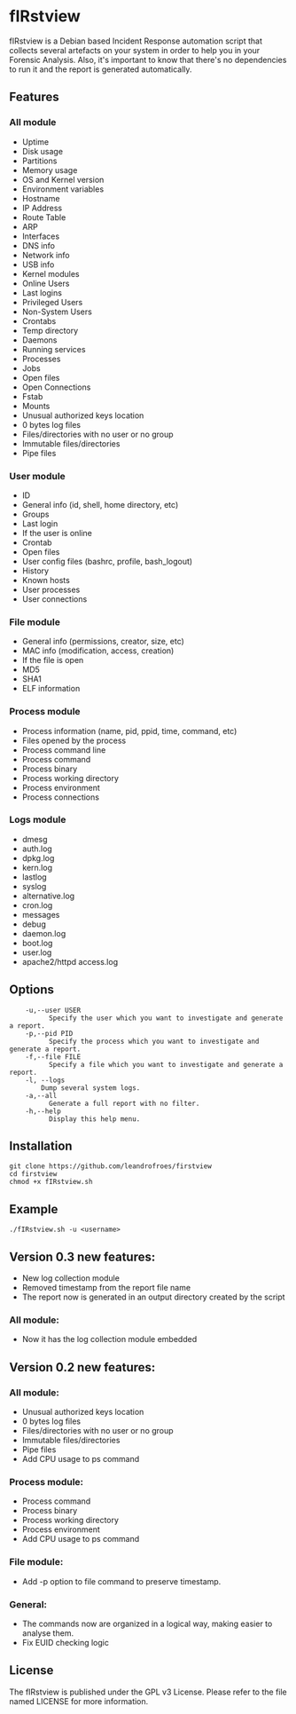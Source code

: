 # fIRstview

fIRstview is a Debian based Incident Response automation script that collects several artefacts on your system in order to help you in your Forensic Analysis. Also, it's important to know that there's no dependencies to run it and the report is generated automatically.

## **Features**

### All module

- Uptime
- Disk usage
- Partitions
- Memory usage
- OS and Kernel version
- Environment variables
- Hostname
- IP Address
- Route Table
- ARP
- Interfaces
- DNS info
- Network info
- USB info
- Kernel modules
- Online Users
- Last logins
- Privileged Users
- Non-System Users
- Crontabs
- Temp directory
- Daemons
- Running services
- Processes
- Jobs
- Open files
- Open Connections
- Fstab
- Mounts
- Unusual authorized keys location
- 0 bytes log files
- Files/directories with no user or no group
- Immutable files/directories
- Pipe files

### User module

- ID
- General info (id, shell, home directory, etc)
- Groups
- Last login
- If the user is online
- Crontab
- Open files
- User config files (bashrc, profile, bash_logout)
- History
- Known hosts
- User processes
- User connections

### File module

- General info (permissions, creator, size, etc)
- MAC info (modification, access, creation)
- If the file is open
- MD5
- SHA1
- ELF information

### Process module

- Process information (name, pid, ppid, time, command, etc)
- Files opened by the process
- Process command line
- Process command
- Process binary
- Process working directory
- Process environment
- Process connections

### Logs module

- dmesg
- auth.log
- dpkg.log
- kern.log
- lastlog
- syslog
- alternative.log
- cron.log
- messages
- debug
- daemon.log
- boot.log
- user.log
- apache2/httpd access.log

## **Options**

```
    -u,--user USER
          Specify the user which you want to investigate and generate a report.
    -p,--pid PID
          Specify the process which you want to investigate and generate a report.
    -f,--file FILE
          Specify a file which you want to investigate and generate a report.
    -l, --logs
        Dump several system logs.
    -a,--all
          Generate a full report with no filter.
    -h,--help
          Display this help menu.
```

## **Installation**

```
git clone https://github.com/leandrofroes/firstview
cd firstview
chmod +x fIRstview.sh
```

## **Example**

```
./fIRstview.sh -u <username>
```

## Version 0.3 new features:

- New log collection module
- Removed timestamp from the report file name
- The report now is generated in an output directory created by the script

### All module:

- Now it has the log collection module embedded


## Version 0.2 new features:

### All module:

- Unusual authorized keys location
- 0 bytes log files
- Files/directories with no user or no group
- Immutable files/directories
- Pipe files
- Add CPU usage to ps command

### Process module:

- Process command
- Process binary
- Process working directory
- Process environment
- Add CPU usage to ps command

### File module:

- Add -p option to file command to preserve timestamp.

### General:

- The commands now are organized in a logical way, making easier to analyse them.
- Fix EUID checking logic

## **License**

The fIRstview is published under the GPL v3 License. Please refer to the file named LICENSE for more information.
